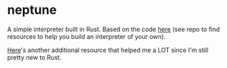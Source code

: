 # neptune

A simple interpreter built in Rust. Based on the code [here](https://github.com/ayush-shrivastava003/language) (see repo to find resources to help you build an interpreter of your own).

[Here](https://github.com/jeschkies/lox-rs)'s another additional resource that helped me a LOT since I'm still pretty new to Rust.